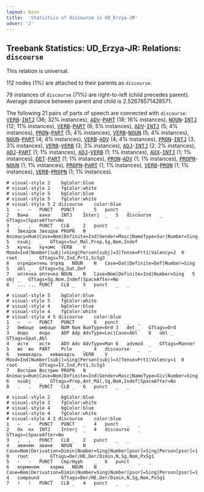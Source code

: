 ```yaml
---
layout: base
title:  'Statistics of discourse in UD_Erzya-JR'
udver: '2'
---
```


## Treebank Statistics: UD_Erzya-JR: Relations: `discourse`

This relation is universal.

112 nodes (1%) are attached to their parents as `discourse`.

79 instances of `discourse` (71%) are right-to-left (child precedes parent).
Average distance between parent and child is 2.52678571428571.

The following 21 pairs of parts of speech are connected with `discourse`: <tt><a href="myv_jr-pos-VERB.html">VERB</a></tt>-<tt><a href="myv_jr-pos-INTJ.html">INTJ</a></tt> (36; 32% instances), <tt><a href="myv_jr-pos-ADV.html">ADV</a></tt>-<tt><a href="myv_jr-pos-PART.html">PART</a></tt> (18; 16% instances), <tt><a href="myv_jr-pos-NOUN.html">NOUN</a></tt>-<tt><a href="myv_jr-pos-INTJ.html">INTJ</a></tt> (12; 11% instances), <tt><a href="myv_jr-pos-VERB.html">VERB</a></tt>-<tt><a href="myv_jr-pos-PART.html">PART</a></tt> (6; 5% instances), <tt><a href="myv_jr-pos-ADV.html">ADV</a></tt>-<tt><a href="myv_jr-pos-INTJ.html">INTJ</a></tt> (5; 4% instances), <tt><a href="myv_jr-pos-PRON.html">PRON</a></tt>-<tt><a href="myv_jr-pos-PART.html">PART</a></tt> (5; 4% instances), <tt><a href="myv_jr-pos-VERB.html">VERB</a></tt>-<tt><a href="myv_jr-pos-NOUN.html">NOUN</a></tt> (5; 4% instances), <tt><a href="myv_jr-pos-NOUN.html">NOUN</a></tt>-<tt><a href="myv_jr-pos-PART.html">PART</a></tt> (4; 4% instances), <tt><a href="myv_jr-pos-VERB.html">VERB</a></tt>-<tt><a href="myv_jr-pos-ADV.html">ADV</a></tt> (4; 4% instances), <tt><a href="myv_jr-pos-PRON.html">PRON</a></tt>-<tt><a href="myv_jr-pos-INTJ.html">INTJ</a></tt> (3; 3% instances), <tt><a href="myv_jr-pos-VERB.html">VERB</a></tt>-<tt><a href="myv_jr-pos-VERB.html">VERB</a></tt> (3; 3% instances), <tt><a href="myv_jr-pos-ADJ.html">ADJ</a></tt>-<tt><a href="myv_jr-pos-INTJ.html">INTJ</a></tt> (2; 2% instances), <tt><a href="myv_jr-pos-ADJ.html">ADJ</a></tt>-<tt><a href="myv_jr-pos-PART.html">PART</a></tt> (1; 1% instances), <tt><a href="myv_jr-pos-ADJ.html">ADJ</a></tt>-<tt><a href="myv_jr-pos-VERB.html">VERB</a></tt> (1; 1% instances), <tt><a href="myv_jr-pos-AUX.html">AUX</a></tt>-<tt><a href="myv_jr-pos-INTJ.html">INTJ</a></tt> (1; 1% instances), <tt><a href="myv_jr-pos-DET.html">DET</a></tt>-<tt><a href="myv_jr-pos-PART.html">PART</a></tt> (1; 1% instances), <tt><a href="myv_jr-pos-PRON.html">PRON</a></tt>-<tt><a href="myv_jr-pos-ADV.html">ADV</a></tt> (1; 1% instances), <tt><a href="myv_jr-pos-PROPN.html">PROPN</a></tt>-<tt><a href="myv_jr-pos-NOUN.html">NOUN</a></tt> (1; 1% instances), <tt><a href="myv_jr-pos-PROPN.html">PROPN</a></tt>-<tt><a href="myv_jr-pos-PART.html">PART</a></tt> (1; 1% instances), <tt><a href="myv_jr-pos-VERB.html">VERB</a></tt>-<tt><a href="myv_jr-pos-PRON.html">PRON</a></tt> (1; 1% instances), <tt><a href="myv_jr-pos-VERB.html">VERB</a></tt>-<tt><a href="myv_jr-pos-PROPN.html">PROPN</a></tt> (1; 1% instances).


~~~ conllu
# visual-style 2	bgColor:blue
# visual-style 2	fgColor:white
# visual-style 5	bgColor:blue
# visual-style 5	fgColor:white
# visual-style 5 2 discourse	color:blue
1	―	―	PUNCT	PUNCT	_	5	punct	_	_
2	Вана	вана	INTJ	Interj	_	5	discourse	_	GTtags=|SpaceAfter=No
3	,	,	PUNCT	CLB	_	2	punct	_	_
4	Звездов	Звездов	PROPN	N	Animacy=Hum|Case=Nom|Definite=Ind|Gender=Masc|NameType=Sur|Number=Sing	5	nsubj	_	GTtags=Sur_Mal,Prop,Sg,Nom,Indef
5	кучсь	кучомс	VERB	V	Mood=Ind|Number[subj]=Sing|Person[subj]=3|Tense=Prt1|Valency=2	0	root	_	GTtags=TV,Ind,Prt1,ScSg3
6	отрядонтень	отряд	NOUN	N	Case=Dat|Definite=Def|Number=Sing	5	obl	_	GTtags=Sg,Dat,Def
7	оптечка	оптечка	NOUN	N	Case=Nom|Definite=Ind|Number=Sing	5	obj	_	GTtags=Sg,Nom,Indef|SpaceAfter=No
8	...	...	PUNCT	CLB	_	5	punct	_	_

~~~


~~~ conllu
# visual-style 5	bgColor:blue
# visual-style 5	fgColor:white
# visual-style 4	bgColor:blue
# visual-style 4	fgColor:white
# visual-style 4 5 discourse	color:blue
1	―	―	PUNCT	PUNCT	_	6	punct	_	_
2	Омбоце	омбоце	NUM	Num	NumType=Ord	3	det	_	GTtags=Ord
3	ёндо	ёндо	ADP	Adp	AdvType=Loc|Case=Abl	6	obl	_	GTtags=Spat,Abl
4	истя	истя	ADV	Adv	AdvType=Man	6	advmod	_	GTtags=Manner
5	жо	жо	PART	Pcle	_	4	discourse	_	_
6	кившкадсь	кившкадсь	VERB	V	Mood=Ind|Number[subj]=Sing|Person[subj]=3|Tense=Prt1|Valency=1	0	root	_	GTtags=IV,Ind,Prt1,ScSg3
7	Вострин	Вострин	PROPN	N	Animacy=Hum|Case=Nom|Definite=Ind|Gender=Masc|NameType=Giv|Number=Sing	6	nsubj	_	GTtags=Prop,Ant_Mal,Sg,Nom,Indef|SpaceAfter=No
8	.	.	PUNCT	CLB	_	6	punct	_	_

~~~


~~~ conllu
# visual-style 2	bgColor:blue
# visual-style 2	fgColor:white
# visual-style 4	bgColor:blue
# visual-style 4	fgColor:white
# visual-style 4 2 discourse	color:blue
1	―	―	PUNCT	PUNCT	_	4	punct	_	_
2	Ох	ох	INTJ	Interj	_	4	discourse	_	GTtags=|SpaceAfter=No
3	,	,	PUNCT	CLB	_	2	punct	_	_
4	авинем	авине	NOUN	N	Case=Nom|Derivation=Dimin|Number=Sing|Number[psor]=Sing|Person[psor]=1	0	root	_	GTtags=Der/НЕ,Der/Dimin,N,Sg,Nom,PxSg1
5	-	-	PUNCT	Cmp/Hyph	_	6	punct	_	_
6	корминем	корма	NOUN	N	Case=Nom|Derivation=Dimin|Number=Sing|Number[psor]=Sing|Person[psor]=1	4	compound	_	GTtags=Der/НЕ,Der/Dimin,N,Sg,Nom,PxSg1
7	!	!	PUNCT	CLB	_	4	punct	_	_

~~~


